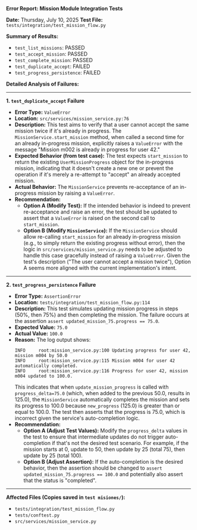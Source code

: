 **Error Report: Mission Module Integration Tests**

**Date:** Thursday, July 10, 2025
**Test File:** `tests/integration/test_mission_flow.py`

**Summary of Results:**
*   `test_list_missions`: PASSED
*   `test_accept_mission`: PASSED
*   `test_complete_mission`: PASSED
*   `test_duplicate_accept`: FAILED
*   `test_progress_persistence`: FAILED

**Detailed Analysis of Failures:**

---

**1. `test_duplicate_accept` Failure**

*   **Error Type:** `ValueError`
*   **Location:** `src/services/mission_service.py:76`
*   **Description:** This test aims to verify that a user cannot accept the same mission twice if it's already in progress. The `MissionService.start_mission` method, when called a second time for an already in-progress mission, explicitly raises a `ValueError` with the message "Mission m002 is already in progress for user 42."
*   **Expected Behavior (from test case):** The test expects `start_mission` to return the existing `UserMissionProgress` object for the in-progress mission, indicating that it doesn't create a new one or prevent the operation if it's merely a re-attempt to "accept" an already accepted mission.
*   **Actual Behavior:** The `MissionService` prevents re-acceptance of an in-progress mission by raising a `ValueError`.
*   **Recommendation:**
    *   **Option A (Modify Test):** If the intended behavior is indeed to prevent re-acceptance and raise an error, the test should be updated to assert that a `ValueError` is raised on the second call to `start_mission`.
    *   **Option B (Modify `MissionService`):** If the `MissionService` should allow re-calling `start_mission` for an already in-progress mission (e.g., to simply return the existing progress without error), then the logic in `src/services/mission_service.py` needs to be adjusted to handle this case gracefully instead of raising a `ValueError`. Given the test's description ("The user cannot accept a mission twice"), Option A seems more aligned with the current implementation's intent.

---

**2. `test_progress_persistence` Failure**

*   **Error Type:** `AssertionError`
*   **Location:** `tests/integration/test_mission_flow.py:114`
*   **Description:** This test simulates updating mission progress in steps (50%, then 75%) and then completing the mission. The failure occurs at the assertion `assert updated_mission_75.progress == 75.0`.
*   **Expected Value:** `75.0`
*   **Actual Value:** `100.0`
*   **Reason:** The log output shows:
    ```
    INFO     root:mission_service.py:100 Updating progress for user 42, mission m004 by 50.0
    INFO     root:mission_service.py:115 Mission m004 for user 42 automatically completed.
    INFO     root:mission_service.py:116 Progress for user 42, mission m004 updated to 100.0.
    ```
    This indicates that when `update_mission_progress` is called with `progress_delta=75.0` (which, when added to the previous 50.0, results in 125.0), the `MissionService` automatically completes the mission and sets its progress to 100.0 because `new_progress` (125.0) is greater than or equal to 100.0. The test then asserts that the progress is 75.0, which is incorrect given the service's auto-completion logic.
*   **Recommendation:**
    *   **Option A (Adjust Test Values):** Modify the `progress_delta` values in the test to ensure that intermediate updates do not trigger auto-completion if that's not the desired test scenario. For example, if the mission starts at 0, update to 50, then update by 25 (total 75), then update by 25 (total 100).
    *   **Option B (Adjust Assertion):** If the auto-completion is the desired behavior, then the assertion should be changed to `assert updated_mission_75.progress == 100.0` and potentially also assert that the status is "completed".

---

**Affected Files (Copies saved in `test misiones/`):**

*   `tests/integration/test_mission_flow.py`
*   `tests/conftest.py`
*   `src/services/mission_service.py`
